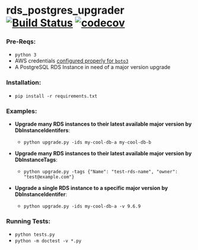 # rds_postgres_upgrader [![Build Status](https://travis-ci.org/scottx611x/rds_postgres_upgrader.svg?branch=master)](https://travis-ci.org/scottx611x/rds_postgres_upgrader) [![codecov](https://codecov.io/gh/scottx611x/rds_postgres_upgrader/branch/master/graph/badge.svg)](https://codecov.io/gh/scottx611x/rds_postgres_upgrader)

### Pre-Reqs:
- `python 3`
- AWS credentials [configured properly for `boto3`](https://boto3.amazonaws.com/v1/documentation/api/latest/guide/quickstart.html#configuration)
- A PostgreSQL RDS Instance in need of a major version upgrade

### Installation:
- `pip install -r requirements.txt`

### Examples:

- **Upgrade many RDS instances to their latest available major version by DbInstanceIdentifers**:
    - `python upgrade.py -ids my-cool-db-a my-cool-db-b`

- **Upgrade many RDS instances to their latest available major version by DbInstanceTags**:
    - `python upgrade.py -tags {"Name": "test-rds-name", "owner": "test@example.com"}`

- **Upgrade a single RDS instance to a specific major version by DbInstanceIdentifer**:
    - `python upgrade.py -ids my-cool-db-a -v 9.6.9`

### Running Tests:
- `python tests.py`
- `python -m doctest -v *.py`
